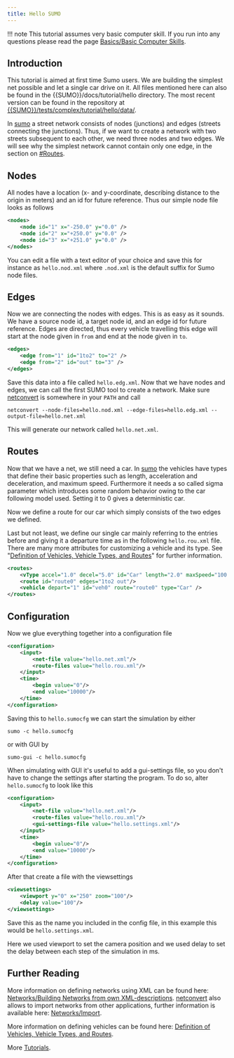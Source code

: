 ```yaml
---
title: Hello SUMO
---
```


!!! note
    This tutorial assumes very basic computer skill. If you run into any questions please read the page [Basics/Basic Computer Skills](../Basics/Basic_Computer_Skills.md).

## Introduction

This tutorial is aimed at first time Sumo users. We are building the
simplest net possible and let a single car drive on it. All files
mentioned here can also be found in the {{SUMO}}/docs/tutorial/hello directory.
The most recent version can be found in the repository at [{{SUMO}}/tests/complex/tutorial/hello/data/]({{Source}}tests/complex/tutorial/hello/data/).

In [sumo](../sumo.md) a street network consists of nodes
(junctions) and edges (streets connecting the junctions). Thus, if we
want to create a network with two streets subsequent to each other, we
need three nodes and two edges. We will see why the simplest network cannot contain
only one edge, in the section on
[\#Routes](#routes).

## Nodes

All nodes have a location (x- and y-coordinate, describing distance to
the origin in meters) and an id for future reference. Thus our simple
node file looks as follows

```xml
<nodes>
    <node id="1" x="-250.0" y="0.0" />
    <node id="2" x="+250.0" y="0.0" />
    <node id="3" x="+251.0" y="0.0" />
</nodes>
```

You can edit a file with a text editor of your choice and save this for
instance as `hello.nod.xml` where `.nod.xml` is the default suffix for
Sumo node files.

## Edges

Now we are connecting the nodes with edges. This is as easy as it
sounds. We have a source node id, a target node id, and an edge id for
future reference. Edges are directed, thus every vehicle travelling this
edge will start at the node given in `from`
and end at the node given in `to`.

```xml
<edges>
    <edge from="1" id="1to2" to="2" />
    <edge from="2" id="out" to="3" />
</edges>
```

Save this data into a file called `hello.edg.xml`. Now that we have
nodes and edges, we can call the first SUMO tool to create a network.
Make sure [netconvert](../netconvert.md) is somewhere in your
`PATH` and call

```
netconvert --node-files=hello.nod.xml --edge-files=hello.edg.xml --output-file=hello.net.xml
```

This will generate our network called `hello.net.xml`.

## Routes

Now that we have a net, we still need a car. In [sumo](../sumo.md)
the vehicles have types that define their basic properties such as length,
acceleration and deceleration, and maximum speed. Furthermore it needs a
so called sigma parameter which introduces some random behavior owing to the car following model used. Setting it to 0 gives a
deterministic car.

Now we define a route for our car which simply consists of the two edges
we defined.

Last but not least, we define our single car mainly referring to the
entries before and giving it a departure time as in the following
`hello.rou.xml` file. There are many more attributes for customizing a
vehicle and its type. See "[Definition of Vehicles, Vehicle Types, and
Routes](../Definition_of_Vehicles,_Vehicle_Types,_and_Routes.md)"
for further information.

```xml
<routes>
    <vType accel="1.0" decel="5.0" id="Car" length="2.0" maxSpeed="100.0" sigma="0.0" />
    <route id="route0" edges="1to2 out"/>
    <vehicle depart="1" id="veh0" route="route0" type="Car" />
</routes>
```

## Configuration

Now we glue everything together into a configuration file

```xml
<configuration>
    <input>
        <net-file value="hello.net.xml"/>
        <route-files value="hello.rou.xml"/>
    </input>
    <time>
        <begin value="0"/>
        <end value="10000"/>
    </time>
</configuration>
```

Saving this to `hello.sumocfg` we can start the simulation by either

```
sumo -c hello.sumocfg
```

or with GUI by

```
sumo-gui -c hello.sumocfg
```

When simulating with GUI it's useful to add a gui-settings file, so you
don't have to change the settings after starting the program. To do so,
alter `hello.sumocfg` to look like this

```xml
<configuration>
    <input>
        <net-file value="hello.net.xml"/>
        <route-files value="hello.rou.xml"/>
        <gui-settings-file value="hello.settings.xml"/>
    </input>
    <time>
        <begin value="0"/>
        <end value="10000"/>
    </time>
</configuration>
```

After that create a file with the viewsettings

```xml
<viewsettings>
    <viewport y="0" x="250" zoom="100"/>
    <delay value="100"/>
</viewsettings>
```

Save this as the name you included in the config file, in this example
this would be `hello.settings.xml`.

Here we used viewport to set the camera position and we used delay to
set the delay between each step of the simulation in ms.

## Further Reading

More information on defining networks using XML can be found here:
[Networks/Building Networks from own
XML-descriptions](../Networks/PlainXML.md).
[netconvert](../netconvert.md) also allows to import networks from
other applications, further information is available here:
[Networks/Import](../Networks/Import.md).

More information on defining vehicles can be found here: [Definition of
Vehicles, Vehicle Types, and
Routes](../Definition_of_Vehicles,_Vehicle_Types,_and_Routes.md).

More [Tutorials](index.md).
